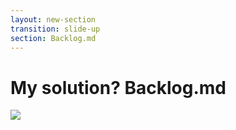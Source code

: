 ```yaml
---
layout: new-section
transition: slide-up
section: Backlog.md
---
```


<h1>My solution?<span v-click="1"> Backlog.md</span></h1>

<div v-click="1" class="flex items-center justify-center mt-10">
    <img class="w-80" src="/backlog.png">
</div>
